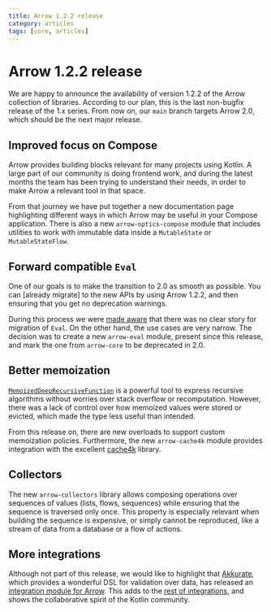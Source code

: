```yaml
---
title: Arrow 1.2.2 release
category: articles
tags: [core, articles]
---
```


# Arrow 1.2.2 release

We are happy to announce the availability of version 1.2.2 of the Arrow collection of libraries.
According to our plan, this is the last non-bugfix release of the 1.x series.
From now on, our `main` branch targets Arrow 2.0, which should be the next major release.

## Improved focus on Compose

Arrow provides building blocks relevant for many projects using Kotlin.
A large part of our community is doing frontend work, and during the latest months
the team has been trying to understand their needs, in order to make Arrow
a relevant tool in that space.

From that journey we have put together a new documentation page highlighting
different ways in which Arrow may be useful in your Compose application.
There is also a new `arrow-optics-compose` module that includes utilities to
work with immutable data inside a `MutableState` or `MutableStateFlow`.

## Forward compatible `Eval`

One of our goals is to make the transition to 2.0 as smooth as possible.
You can [already migrate] to the new APIs by using Arrow 1.2.2, and then ensuring that you get no deprecation warnings.

During this process we were [made aware](https://github.com/arrow-kt/arrow/issues/3039) that
there was no clear story for migration of `Eval`. On the other hand, the use cases are very narrow.
The decision was to create a new `arrow-eval` module, present since this release,
and mark the one from `arrow-core` to be deprecated in 2.0.

## Better memoization

[`MemoizedDeepRecursiveFunction`](https://arrow-kt.io/learn/collections-functions/recursive/#memoized-recursive-functions)
is a powerful tool to express recursive algorithms without worries over stack overflow or recomputation.
However, there was a lack of control over how memoized values were stored or evicted, which made the
type less useful than intended.

From this release on, there are new overloads to support custom memoization policies.
Furthermore, the new `arrow-cache4k` module provides integration with the excellent
[cache4k](https://github.com/ReactiveCircus/cache4k) library.

## Collectors

The new `arrow-collectors` library allows composing operations over sequences of values
(lists, flows, sequences) while ensuring that the sequence is traversed only once.
This property is especially relevant when building the sequence is expensive, or simply
cannot be reproduced, like a stream of data from a database or a flow of actions.

## More integrations

Although not part of this release, we would like to highlight that
[Akkurate](https://akkurate.dev), which provides a wonderful DSL for validation over data,
has released an [integration module for Arrow](https://akkurate.dev/docs/arrow-integration.html).
This adds to the [rest of integrations](https://arrow-kt.io/learn/integrations/),
and shows the collaborative spirit of the Kotlin community.
